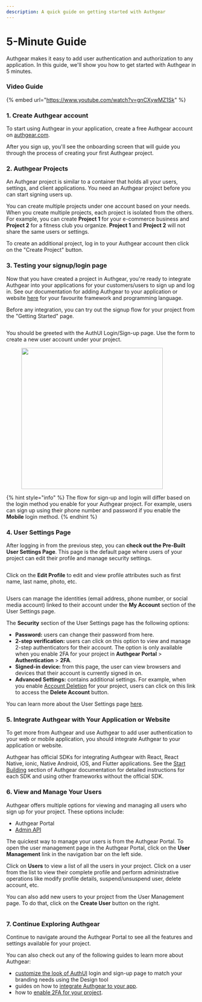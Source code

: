 ```yaml
---
description: A quick guide on getting started with Authgear
---
```


# 5-Minute Guide

Authgear makes it easy to add user authentication and authorization to any application. In this guide, we'll show you how to get started with Authgear in 5 minutes.

### Video Guide

{% embed url="https://www.youtube.com/watch?v=gnCXywMZ1Sk" %}

### 1. Create Authgear account&#x20;

To start using Authgear in your application, create a free Authgear account on [authgear.com](https://authgear.com).&#x20;

After you sign up, you'll see the onboarding screen that will guide you through the process of creating your first Authgear project.

### 2. Authgear Projects&#x20;

An Authgear project is similar to a container that holds all your users, settings, and client applications. You need an Authgear project before you can start signing users up.

You can create multiple projects under one account based on your needs. When you create multiple projects, each project is isolated from the others. For example, you can create **Project 1** for your e-commerce business and **Project 2** for a fitness club you organize. **Project 1** and **Project 2** will not share the same users or settings.

To create an additional project, log in to your Authgear account then click on the "Create Project" button.&#x20;

### 3. Testing your signup/login page

Now that you have created a project in Authgear, you're ready to integrate Authgear into your applications for your customers/users to sign up and log in. See our documentation for adding Authgear to your application or website [here](start-building.md) for your favourite framework and programming language.

Before any integration, you can try out the signup flow for your project from the "Getting Started" page.&#x20;

<figure><img src="../.gitbook/assets/image (41).png" alt=""><figcaption></figcaption></figure>

You should be greeted with the AuthUI Login/Sign-up page. Use the form to create a new user account under your project.&#x20;

<figure><img src="../.gitbook/assets/authui-login-2.png" alt="" width="375"><figcaption></figcaption></figure>

{% hint style="info" %}
The flow for sign-up and login will differ based on the login method you enable for your Authgear project. For example, users can sign up using their phone number and password if you enable the **Mobile** login method.
{% endhint %}

### 4. User Settings Page

After logging in from the previous step, you can **check out the Pre-Built User Settings Page**. This page is the default page where users of your project can edit their profile and manage security settings.

<figure><img src="../.gitbook/assets/authgear-new-user-settings (2).png" alt=""><figcaption></figcaption></figure>

Click on the **Edit Profile** to edit and view profile attributes such as first name, last name,  photo, etc.

<figure><img src="../.gitbook/assets/authgear-new-user-settings-profile.png" alt=""><figcaption></figcaption></figure>

Users can manage the identities (email address, phone number, or social media account) linked to their account under the **My Account** section of the User Settings page.

The **Security** section of the User Settings page has the following options:

* **Password:** users can change their password from here.
* **2-step verification:** users can click on this option to view and manage 2-step authenticators for their account. The option is only available when you enable 2FA for your project in **Authgear Portal** > **Authentication** > **2FA**.
* **Signed-in device:** from this page, the user can view browsers and devices that their account is currently signed in on.
* **Advanced Settings:** contains additional settings. For example, when you enable [Account Deletion](../admin/user-management/account-deletion.md) for your project, users can click on this link to access the **Delete Account** button.

You can learn more about the User Settings page [here](../customization/built-in-ui/auth-ui.md).

### 5. Integrate Authgear with Your Application or Website

To get more from Authgear and use Authgear to add user authentication to your web or mobile application, you should integrate Authgear to your application or website.&#x20;

Authgear has official SDKs for integrating Authgear with React, React Native, ionic, Native Android, iOS, and Flutter applications. See the [Start Building](start-building.md) section of Authgear documentation for detailed instructions for each SDK and using other frameworks without the official SDK.

### 6. View and Manage Your Users

Authgear offers multiple options for viewing and managing all users who sign up for your project. These options include:

* Authgear Portal
* [Admin API](../api-reference/apis/admin-api/)

The quickest way to manage your users is from the Authgear Portal. To open the user management page in the Authgear Portal, click on the **User Management** link in the navigation bar on the left side.

Click on **Users** to view a list of all the users in your project.  Click on a user from the list to view their complete profile and perform administrative operations like modify profile details, suspend/unsuspend user, delete account, etc.

You can also add new users to your project from the User Management page. To do that, click on the **Create User** button on the right.

<figure><img src="../.gitbook/assets/image (43).png" alt=""><figcaption></figcaption></figure>

### 7. Continue Exploring Authgear

Continue to navigate around the Authgear Portal to see all the features and settings available for your project.&#x20;

You can also check out any of the following guides to learn more about Authgear:&#x20;

* [customize the look of AuthUI](../customization/built-in-ui/branding.md) login and sign-up page to match your branding needs using the Design tool
* guides on how to [integrate Authgear to your app](start-building.md).
* how to [enable 2FA for your project](../authentication-and-access/authentication/enable-two-factor-authentication-2fa.md).
